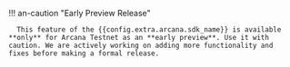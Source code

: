 !!! an-caution "Early Preview Release"

      This feature of the {{config.extra.arcana.sdk_name}} is available **only** for Arcana Testnet as an **early preview**. Use it with caution. We are actively working on adding more functionality and fixes before making a formal release.